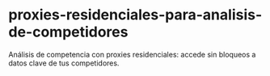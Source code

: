 # proxies-residenciales-para-analisis-de-competidores
Análisis de competencia con proxies residenciales: accede sin bloqueos a datos clave de tus competidores.
